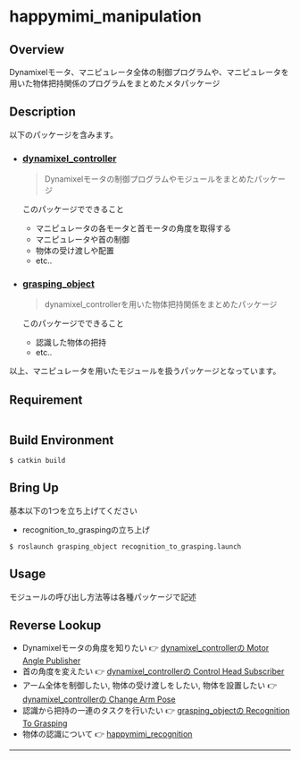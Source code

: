 # happymimi_manipulation
## Overview
Dynamixelモータ、マニピュレータ全体の制御プログラムや、マニピュレータを用いた物体把持関係のプログラムをまとめたメタパッケージ

## Description
以下のパッケージを含みます。
- ### [dynamixel_controller](./dynamixel_controller)
    > Dynamixelモータの制御プログラムやモジュールをまとめたパッケージ  

    このパッケージでできること
    - マニピュレータの各モータと首モータの角度を取得する
    - マニピュレータや首の制御
    - 物体の受け渡しや配置
    - etc..

- ### [grasping_object](./grasping_object)
    > dynamixel_controllerを用いた物体把持関係をまとめたパッケージ  
    
    このパッケージでできること
    - 認識した物体の把持
    - etc..
    
以上、マニピュレータを用いたモジュールを扱うパッケージとなっています。  

## Requirement
```

```

## Build Environment
```
$ catkin build
```

## Bring Up
基本以下の1つを立ち上げてください  
- recognition_to_graspingの立ち上げ
```
$ roslaunch grasping_object recognition_to_grasping.launch
```

## Usage
モジュールの呼び出し方法等は各種パッケージで記述

## Reverse Lookup
- Dynamixelモータの角度を知りたい 👉 [dynamixel_controllerの Motor Angle Publisher](https://github.com/KIT-Happy-Robot/happymimi_manipulation/tree/master/dynamixel_controller#motor-angle-publisher)
- 首の角度を変えたい 👉 [dynamixel_controllerの Control Head Subscriber](https://github.com/KIT-Happy-Robot/happymimi_manipulation/tree/master/dynamixel_controller#control-head-subscriber)
- アーム全体を制御したい, 物体の受け渡しをしたい, 物体を設置したい 👉 [dynamixel_controllerの Change Arm Pose](https://github.com/KIT-Happy-Robot/happymimi_manipulation/tree/master/dynamixel_controller#change-arm-pose)
- 認識から把持の一連のタスクを行いたい 👉 [grasping_objectの Recognition To Grasping]()
- 物体の認識について 👉 [happymimi_recognition](https://github.com/KIT-Happy-Robot/happymimi_recognition)

---
